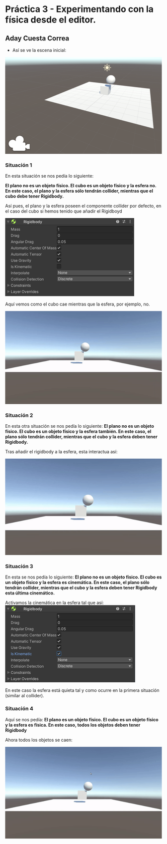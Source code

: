 # Práctica 3 - Experimentando con la física desde el editor.
## Aday Cuesta Correa
- Así se ve la escena inicial:

![escena_inicial](https://github.com/AdayCuestaCorrea/Interfaces_Inteligentes/blob/main/P03/Situaciones/Imagenes/escena_inicial-1.png)

### Situación 1
En esta situación se nos pedía lo siguiente:

**El plano no es un objeto físico. El cubo es un objeto físico y la esfera no. En este caso, el plano y la esfera sólo tendrán collider, mientras que el cubo debe tener Rigidbody.**

Así pues, el plano y la esfera poseen el componente collider por defecto, en el caso del cubo si hemos tenido que añadir el Rigidboyd

![cubo_rigidbody](https://github.com/AdayCuestaCorrea/Interfaces_Inteligentes/blob/main/P03/Situaciones/Imagenes/cubo_rigidbody-2.png)

Aquí vemos como el cubo cae mientras que la esfera, por ejemplo, no.

![cubo_cayendo](https://github.com/AdayCuestaCorrea/Interfaces_Inteligentes/blob/main/P03/Situaciones/Imagenes/cubo_cayendo-3.gif)

### Situación 2
En esta otra situación se nos pedía lo siguiente:
**El plano no es un objeto físico. El cubo es un objeto físico y la esfera también. En este caso, el plano sólo tendrán collider, mientras que el cubo y la esfera deben tener Rigidbody.**

Tras añadir el rigidbody a la esfera, esta interactua así:

![esfera_rigidbody](https://github.com/AdayCuestaCorrea/Interfaces_Inteligentes/blob/main/P03/Situaciones/Imagenes/esfera_cayendo-4.gif)

### Situación 3
En esta se nos pedía lo siguiente:
**El plano no es un objeto físico. El cubo es un objeto físico y la esfera es cinemática. En este caso, el plano sólo tendrán collider, mientras que el cubo y la esfera deben tener Rigidbody esta última cinemático.**

Activamos la cinemática en la esfera tal que así:
![kinematic](https://github.com/AdayCuestaCorrea/Interfaces_Inteligentes/blob/main/P03/Situaciones/Imagenes/kinematic-5.png)

En este caso la esfera está quieta tal y como ocurre en la primera situación (similar al collider).

### Situación 4
Aquí se nos pedía:
**El plano es un objeto físico. El cubo es un objeto físico y la esfera es física. En este caso, todos los objetos deben tener Rigidbody**

Ahora todos los objetos se caen:

![se_cae_todo](https://github.com/AdayCuestaCorrea/Interfaces_Inteligentes/blob/main/P03/Situaciones/Imagenes/se_cae-6.gif)
